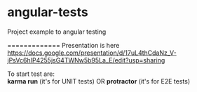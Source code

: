 angular-tests
=============

Project example to angular testing

=============
Presentation is here <br/> https://docs.google.com/presentation/d/17uL4thCdaNz_V-jPsVc6hIP4255jsG4TWNw5b95La_E/edit?usp=sharing

To start test are:<br/>
<b>karma run</b> (it's for UNIT tests) OR <b>protractor</b> (it's for E2E tests)
